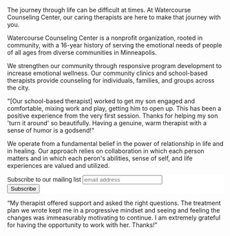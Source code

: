 <div class="pull up">
<p>The journey through life can be difficult at times. At Watercourse
Counseling Center, our caring therapists are here to make that journey
with you.</p>
</div>

Watercourse Counseling Center is a nonprofit organization, rooted in
community, with a 16-year history of serving the emotional needs of
people of all ages from diverse communities in Minneapolis.

We strengthen our community through responsive program development to
increase emotional wellness. Our community clinics and school-based
therapists provide counseling for individuals, families, and groups
across the city.

<section class="well stretch">
<p>
"[Our school-based therapist] worked to get my son engaged and
comfortable, mixing work and play, getting him to open up. This has been
a positive experience from the very first session. Thanks for helping my
son 'turn it around' so beautifully. Having a genuine, warm therapist
with a sense of humor is a godsend!"</p>
</section>

We operate from a fundamental belief in the power of relationship in
life and in healing. Our approach relies on collaboration in which each
person matters and in which each peron's abilities, sense of self, and
life experiences are valued and utilized.

<!-- Begin MailChimp Signup Form -->
<link href="//cdn-images.mailchimp.com/embedcode/slim-081711.css" rel="stylesheet" type="text/css">
<style type="text/css">
	#mc_embed_signup{background:#fff; clear:left; font:14px Helvetica,Arial,sans-serif; }
	/* Add your own MailChimp form style overrides in your site stylesheet or in this style block.
	   We recommend moving this block and the preceding CSS link to the HEAD of your HTML file. */
</style>
<div id="mc_embed_signup">
<form action="//watercoursecounseling.us2.list-manage.com/subscribe/post?u=5e685521112df398aa8bb1a1d&amp;id=623ba0b8d1" method="post" id="mc-embedded-subscribe-form" name="mc-embedded-subscribe-form" class="validate" target="_blank" novalidate>
    <div id="mc_embed_signup_scroll">
	<label for="mce-EMAIL">Subscribe to our mailing list</label>
	<input type="email" value="" name="EMAIL" class="email" id="mce-EMAIL" placeholder="email address" required>
    <!-- real people should not fill this in and expect good things - do not remove this or risk form bot signups-->
    <div style="position: absolute; left: -5000px;"><input type="text" name="b_5e685521112df398aa8bb1a1d_623ba0b8d1" tabindex="-1" value=""></div>
    <div class="clear"><input type="submit" value="Subscribe" name="subscribe" id="mc-embedded-subscribe" class="button"></div>
    </div>
</form>
</div>
<!--End mc_embed_signup-->

<section class="well stretch">
<p>
“My therapist offered support and asked the right questions.  The
treatment plan we wrote kept me in a progressive mindset and seeing and
feeling the changes was immeasurably motivating to continue.  I am
extremely grateful for having the opportunity to work with her.
Thanks!”</p>
</section>
